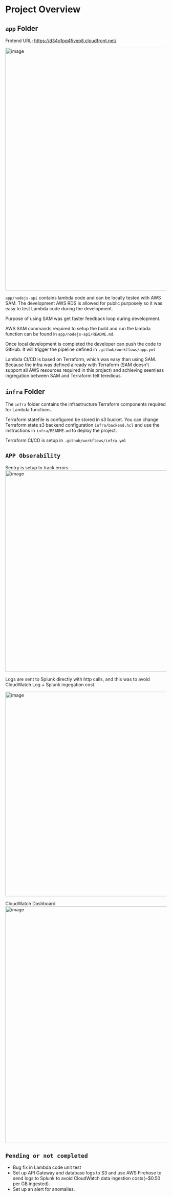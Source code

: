 # Project Overview

## `app` Folder
Frotend URL: https://d34o1pq4fivep8.cloudfront.net/

<img width="757" alt="image" src="https://github.com/user-attachments/assets/ba251308-a591-4f2d-9b71-ec5fce81e476" />

`app/nodejs-api` contains lambda code and can be locally tested with AWS SAM.
The development AWS RDS is allowed for public purposely so it was easy to test Lambda code during the development.

Purpose of using SAM was get faster feedback loop during development.

AWS SAM commands required to setup the build and run the lambda function can be found in `app/nodejs-api/README.md`.

Once local development is completed the developer can push the code to GitHub. It will trigger the pipeline defined in `.github/workflows/app.yml`

Lambda CI/CD is based on Terraform, which was easy than using SAM. Because the infra was defined already with Terraform (SAM doesn't support all AWS resources required in this project) and achieving seemless ingregation between SAM and Terraform felt teredious.


## `infra` Folder

The `infra` folder contains the infrastructure Terraform components required for Lambda functions.

Terraform statefile is configured be stored in s3 bucket. You can change Terraform state s3 backend configuration `infra/backend.hcl` and use the instructions in `infra/README.md` to deploy the project.

Terraform CI/CD is setup in `.github/workflows/infra.yml`

## `APP Obserability` ##

Sentry is setup to track errors
<img width="629" alt="image" src="https://github.com/user-attachments/assets/09804c5c-ed4e-4053-9c9e-daef617cc167" />

Logs are sent to Splunk directly with http calls, and this was to avoid CloudWatch Log + Splunk ingegation cost.

<img width="638" alt="image" src="https://github.com/user-attachments/assets/5c74be2e-d112-40ce-8314-e12487afac54" />

CloudWatch Dashboard
<img width="739" alt="image" src="https://github.com/user-attachments/assets/c847fa0c-ec5d-400d-9b95-3a160f85d8a3" />


## `Pending or not completed` ##

- Bug fix in Lambda code unit test
- Set up API Gateway and database logs to S3 and use AWS Firehose to send logs to Splunk to avoid CloudWatch data ingestion costs(~$0.50 per GB ingested).
- Set up an alert for anomalies.
